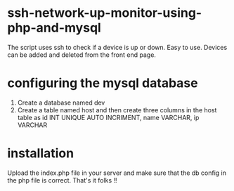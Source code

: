 # ssh-network-up-monitor-using-php-and-mysql
The script uses ssh to check if a device is up or down.
Easy to use.
Devices can be added and deleted from the front end page.

# configuring the mysql database
1. Create a database named dev
2. Create a table named host and then create three columns in the host table as
    id INT UNIQUE AUTO INCRIMENT,
    name VARCHAR,
    ip VARCHAR

# installation
Upload the index.php file in your server and make sure that the db config in the php file is correct. That's it folks !!
